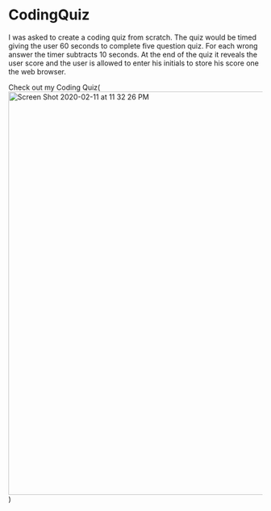 # CodingQuiz


I was asked to create a coding quiz from scratch. The quiz would be timed giving the user 60 seconds to complete five question quiz. 
For each wrong answer the timer subtracts 10 seconds. At the end of the quiz it reveals the user score and the user is allowed to enter his initials 
to store his score one the web browser.

Check out my Coding Quiz(<img width="798" alt="Screen Shot 2020-02-11 at 11 32 26 PM" src="https://user-images.githubusercontent.com/58192900/74303411-b2f9cc80-4d27-11ea-87e0-a2a23b95ac17.png">)

